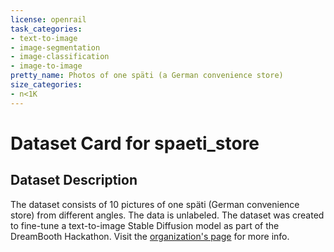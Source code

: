 ```yaml
---
license: openrail
task_categories:
- text-to-image
- image-segmentation
- image-classification
- image-to-image
pretty_name: Photos of one späti (a German convenience store)
size_categories:
- n<1K
---
```


# Dataset Card for spaeti_store
## Dataset Description
The dataset consists of 10 pictures of one späti (German convenience store) from different angles. 
The data is unlabeled.
The dataset was created to fine-tune a text-to-image Stable Diffusion model as part of the DreamBooth Hackathon. Visit the [organization's page](https://huggingface.co/dreambooth-hackathon) for more info.
